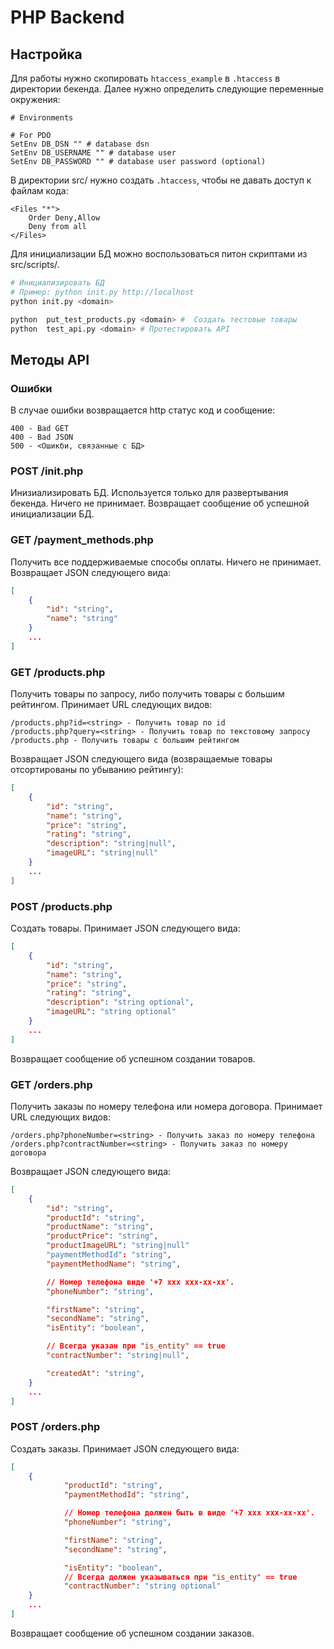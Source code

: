 # PHP Backend

## Настройка

Для работы нужно скопировать ```htaccess_example``` в ```.htaccess``` в директории бекенда.
Далее нужно определить следующие переменные окружения:
```
# Environments

# For PDO
SetEnv DB_DSN "" # database dsn
SetEnv DB_USERNAME "" # database user
SetEnv DB_PASSWORD "" # database user password (optional)
```

В директории src/ нужно создать ```.htaccess```, чтобы не давать доступ к файлам кода:
```
<Files "*">
 	Order Deny,Allow
  	Deny from all
</Files>
```

Для инициализации БД можно воспользоваться питон скриптами из src/scripts/.
```sh
# Инициализировать БД
# Пример: python init.py http://localhost
python init.py <domain>

python  put_test_products.py <domain> #  Создать тестовые товары
python  test_api.py <domain> # Протестировать API

```

## Методы API

### Ошибки

В случае ошибки возвращается  http статус код и сообщение:
```
400 - Bad GET
400 - Bad JSON
500 - <Ошикби, связанные с БД>
```

### POST /init.php
Инизиализировать БД.
Используется только для развертывания бекенда.
Ничего не принимает.
Возвращает сообщение об успешной инициализации БД.

### GET /payment_methods.php
Получить все поддерживаемые способы оплаты.
Ничего не принимает. Возвращает JSON следующего вида:
```json
[
	{
		"id": "string",
		"name": "string"
	}
	...
]
```

### GET /products.php
Получить товары по запросу, либо получить товары с большим рейтингом.
Принимает URL следующих видов:
```
/products.php?id=<string> - Получить товар по id
/products.php?query=<string> - Получить товар по текстовому запросу
/products.php - Получить товары с большим рейтингом
```
Возвращает JSON следующего вида (возвращаемые товары отсортированы по убыванию рейтингу):
```json
[
	{
		"id": "string",
		"name": "string",
		"price": "string",
		"rating": "string",
		"description": "string|null",
		"imageURL": "string|null"
	}
	...
]
```

### POST /products.php
Создать товары.
Принимает JSON следующего вида:
```json
[
	{
		"id": "string",
		"name": "string",
		"price": "string",
		"rating": "string",
		"description": "string optional",
        "imageURL": "string optional"
	}
	...
]
```
Возвращает сообщение об успешном создании товаров.

### GET /orders.php
Получить заказы по номеру телефона или номера договора.
Принимает URL следующих видов:
```
/orders.php?phoneNumber=<string> - Получить заказ по номеру телефона
/orders.php?contractNumber=<string> - Получить заказ по номеру договора
```
Возвращает JSON следующего вида:
```json
[
	{
		"id": "string",
		"productId": "string",
		"productName": "string",
		"productPrice": "string",
		"productImageURL": "string|null"
		"paymentMethodId": "string",
		"paymentMethodName": "string",

		// Номер телефона виде '+7 xxx xxx-xx-xx'.
		"phoneNumber": "string",

		"firstName": "string",
		"secondName": "string",
		"isEntity": "boolean",

		// Всегда указан при "is_entity" == true
		"contractNumber": "string|null",

		"createdAt": "string",
	}
	...
]
```

### POST /orders.php
Создать заказы.
Принимает JSON следующего вида:
```json
[
	{
			"productId": "string",
			"paymentMethodId": "string",

			// Номер телефона должен быть в виде '+7 xxx xxx-xx-xx'.
			"phoneNumber": "string",

			"firstName": "string",
			"secondName": "string",

			"isEntity": "boolean",
			// Всегда должен указываться при "is_entity" == true
			"contractNumber": "string optional"
	}
	...
]
```
Возвращает сообщение об успешном создании заказов.
